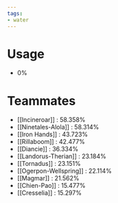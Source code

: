 ```yaml
---
tags:
- water
---
```

# Usage
- 0%
# Teammates
- [[Incineroar]] : 58.358%
- [[Ninetales-Alola]] : 58.314%
- [[Iron Hands]] : 43.723%
- [[Rillaboom]] : 42.477%
- [[Diancie]] : 36.334%
- [[Landorus-Therian]] : 23.184%
- [[Tornadus]] : 23.151%
- [[Ogerpon-Wellspring]] : 22.114%
- [[Magmar]] : 21.562%
- [[Chien-Pao]] : 15.477%
- [[Cresselia]] : 15.297%